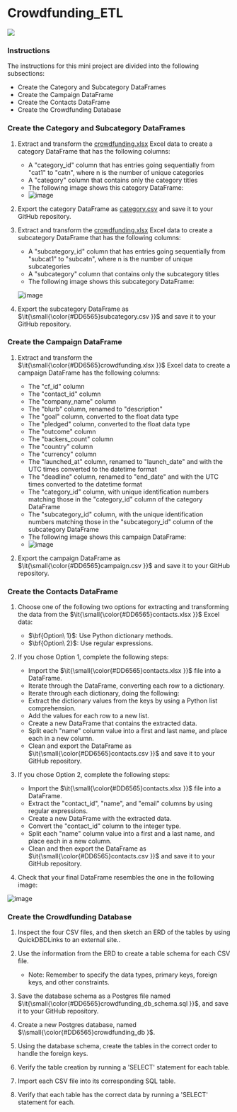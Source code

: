 # Crowdfunding_ETL
<img src="https://capsule-render.vercel.app/api?type=waving&color=BDBDC8&height=150&section=header" />

### Instructions
The instructions for this mini project are divided into the following subsections:
  - Create the Category and Subcategory DataFrames
  - Create the Campaign DataFrame
  - Create the Contacts DataFrame
  - Create the Crowdfunding Database
    
### Create the Category and Subcategory DataFrames
  1. Extract and transform the [crowdfunding.xlsx](https://github.com/tarsian/Crowdfunding_ETL/blob/main/Starter_Files/Resources/crowdfunding.xlsx) Excel data to create a category DataFrame that has the following columns:
     -  A "category_id" column that has entries going sequentially from "cat1" to "catn", where n is the number of unique categories
     -  A "category" column that contains only the category titles
     -  The following image shows this category DataFrame:
     -  
       ![image](https://github.com/tarsian/Crowdfunding_ETL/assets/24801648/565fd9e3-0cee-456b-99f8-9e4dea708d5a)

  2. Export the category DataFrame as [category.csv](https://github.com/tarsian/Crowdfunding_ETL/blob/main/Starter_Files/Resources/category.csv) and save it to your GitHub repository.
  3. Extract and transform the [crowdfunding.xlsx](https://github.com/tarsian/Crowdfunding_ETL/blob/main/Starter_Files/Resources/crowdfunding.xlsx) Excel data to create a subcategory DataFrame that has the following columns:
     -  A "subcategory_id" column that has entries going sequentially from "subcat1" to "subcatn", where n is the number of unique subcategories
     -  A "subcategory" column that contains only the subcategory titles
     -  The following image shows this subcategory DataFrame:
       
       ![image](https://github.com/tarsian/Crowdfunding_ETL/assets/24801648/f6b09d30-90e6-4c21-94f1-8126e513d734)

  4. Export the subcategory DataFrame as <t>$\it{\small{\color{#DD6565}subcategory.csv }}$</t> and save it to your GitHub repository.

### Create the Campaign DataFrame
  1. Extract and transform the <t>$\it{\small{\color{#DD6565}crowdfunding.xlsx }}$</t> Excel data to create a campaign DataFrame has the following columns:
     -  The "cf_id" column
     -  The "contact_id" column
     -  The "company_name" column
     -  The "blurb" column, renamed to "description"
     -  The "goal" column, converted to the float data type
     -  The "pledged" column, converted to the float data type
     -  The "outcome" column
     -  The "backers_count" column
     -  The "country" column
     -  The "currency" column
     -  The "launched_at" column, renamed to "launch_date" and with the UTC times converted to the datetime format
     -  The "deadline" column, renamed to "end_date" and with the UTC times converted to the datetime format
     -  The "category_id" column, with unique identification numbers matching those in the "category_id" column of the category DataFrame
     -  The "subcategory_id" column, with the unique identification numbers matching those in the "subcategory_id" column of the subcategory DataFrame
     -  The following image shows this campaign DataFrame:
     -  
       ![image](https://github.com/tarsian/Crowdfunding_ETL/assets/24801648/8b3a0dad-50a7-4c5b-94a1-febb140c922b)

  2. Export the campaign DataFrame as <t>$\it{\small{\color{#DD6565}campaign.csv }}$</t> and save it to your GitHub repository.

### Create the Contacts DataFrame
  1. Choose one of the following two options for extracting and transforming the data from the <t>$\it{\small{\color{#DD6565}contacts.xlsx }}$</t> Excel data:
     -  <t>$\bf{Option\ 1}$</t>: Use Python dictionary methods.
     -  <t>$\bf{Option\ 2}$</t>: Use regular expressions.
    
  2. If you chose Option 1, complete the following steps:
     -  Import the <t>$\it{\small{\color{#DD6565}contacts.xlsx }}$</t> file into a DataFrame.
     -  Iterate through the DataFrame, converting each row to a dictionary.
     -  Iterate through each dictionary, doing the following:
       -  Extract the dictionary values from the keys by using a Python list comprehension.
       -  Add the values for each row to a new list.
     -  Create a new DataFrame that contains the extracted data.
     -  Split each "name" column value into a first and last name, and place each in a new column.
     -  Clean and export the DataFrame as <t>$\it{\small{\color{#DD6565}contacts.csv }}$</t> and save it to your GitHub repository.
    
  3. If you chose Option 2, complete the following steps:
     -  Import the <t>$\it{\small{\color{#DD6565}contacts.xlsx }}$</t> file into a DataFrame.
     -  Extract the "contact_id", "name", and "email" columns by using regular expressions.
     -  Create a new DataFrame with the extracted data.
     -  Convert the "contact_id" column to the integer type.
     -  Split each "name" column value into a first and a last name, and place each in a new column.
     -  Clean and then export the DataFrame as <t>$\it{\small{\color{#DD6565}contacts.csv }}$</t> and save it to your GitHub repository.
    
  4. Check that your final DataFrame resembles the one in the following image:

  ![image](https://github.com/tarsian/Crowdfunding_ETL/assets/24801648/f9c22321-671b-4ce3-866b-612fb56f921f)

### Create the Crowdfunding Database
  1. Inspect the four CSV files, and then sketch an ERD of the tables by using QuickDBDLinks to an external site..
  2. Use the information from the ERD to create a table schema for each CSV file.
     - Note: Remember to specify the data types, primary keys, foreign keys, and other constraints.
    
  3. Save the database schema as a Postgres file named <t>$\it{\small{\color{#DD6565}crowdfunding_db_schema.sql }}$</t>, and save it to your GitHub repository.
  4. Create a new Postgres database, named <t>$\\small{\color{#DD6565}crowdfunding_db }$</t>.
  5. Using the database schema, create the tables in the correct order to handle the foreign keys.
  6. Verify the table creation by running a 'SELECT' statement for each table.
  7. Import each CSV file into its corresponding SQL table.
  8. Verify that each table has the correct data by running a 'SELECT' statement for each.
